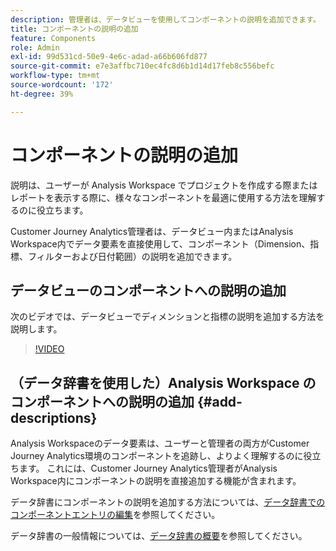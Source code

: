```yaml
---
description: 管理者は、データビューを使用してコンポーネントの説明を追加できます。
title: コンポーネントの説明の追加
feature: Components
role: Admin
exl-id: 99d531cd-50e9-4e6c-adad-a66b606fd877
source-git-commit: e7e3affbc710ec4fc8d6b1d14d17feb8c556befc
workflow-type: tm+mt
source-wordcount: '172'
ht-degree: 39%

---
```


# コンポーネントの説明の追加

説明は、ユーザーが Analysis Workspace でプロジェクトを作成する際またはレポートを表示する際に、様々なコンポーネントを最適に使用する方法を理解するのに役立ちます。

Customer Journey Analytics管理者は、データビュー内またはAnalysis Workspace内でデータ要素を直接使用して、コンポーネント（Dimension、指標、フィルターおよび日付範囲）の説明を追加できます。

## データビューのコンポーネントへの説明の追加

次のビデオでは、データビューでディメンションと指標の説明を追加する方法を説明します。

>[!VIDEO](https://video.tv.adobe.com/v/25453/?quality=12)

## （データ辞書を使用した）Analysis Workspace のコンポーネントへの説明の追加 {#add-descriptions}

Analysis Workspaceのデータ要素は、ユーザーと管理者の両方がCustomer Journey Analytics環境のコンポーネントを追跡し、よりよく理解するのに役立ちます。 これには、Customer Journey Analytics管理者がAnalysis Workspace内にコンポーネントの説明を直接追加する機能が含まれます。

データ辞書にコンポーネントの説明を追加する方法については、[データ辞書でのコンポーネントエントリの編集](/help/components/data-dictionary/edit-entries-data-dictionary.md)を参照してください。

データ辞書の一般情報については、[データ辞書の概要](/help/components/data-dictionary/data-dictionary-overview.md)を参照してください。
